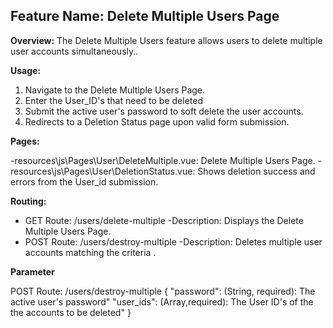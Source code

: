 ## Feature Name: Delete Multiple Users Page

**Overview:**
The Delete Multiple Users feature allows users to delete multiple user accounts simultaneously..

**Usage:**

1. Navigate to the Delete Multiple Users Page.
2. Enter the User_ID's that need to be deleted
3. Submit the active user's password to soft delete the user accounts.
4. Redirects to a Deletion Status page upon valid form submission.

**Pages:**

-resources\js\Pages\User\DeleteMultiple.vue: Delete Multiple Users Page.
-resources\js\Pages\User\DeletionStatus.vue: Shows deletion success and errors from the User_id submission.

**Routing:**

-   GET Route: /users/delete-multiple
    -Description: Displays the Delete Multiple Users Page.
-   POST Route: /users/destroy-multiple
    -Description: Deletes multiple user accounts matching the criteria .

**Parameter**

POST Route: /users/destroy-multiple
{
"password": (String, required): The active user's password"
"user_ids": (Array,required): The User ID's of the the accounts to be deleted"
}
